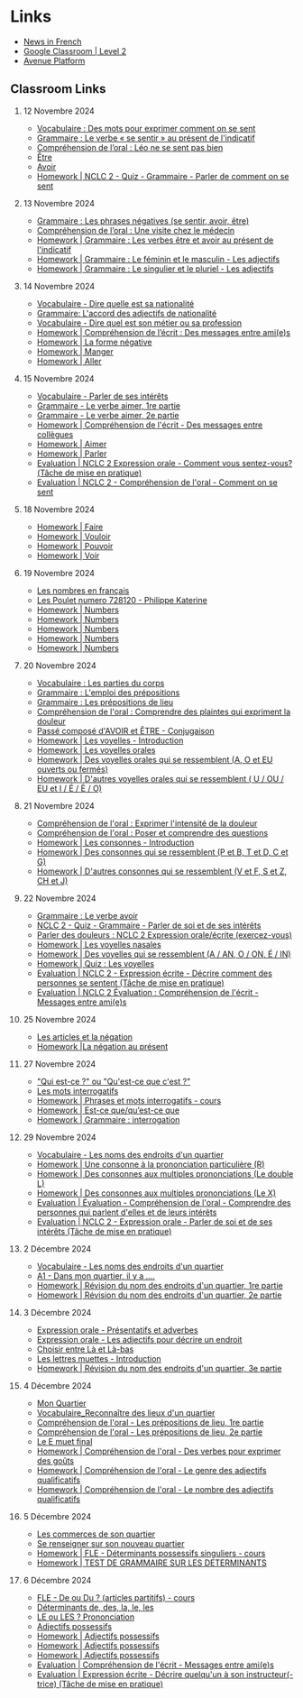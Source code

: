 # Links

- [News in French](https://www.newsinslowfrench.com/french-podcast)
- [Google Classroom | Level 2](https://classroom.google.com/u/0/c/NzMwMjc0NDE2NDYz)
- [Avenue Platform](https://avenue.ca/)

## Classroom Links

1.  12 Novembre 2024

    - [Vocabulaire : Des mots pour exprimer comment on se sent](https://avenue.ca/classroom/mod/h5pactivity/view.php?id=7517510)
    - [Grammaire : Le verbe « se sentir » au présent de l'indicatif](https://avenue.ca/classroom/mod/h5pactivity/view.php?id=7517511)
    - [Compréhension de l’oral : Léo ne se sent pas bien](https://avenue.ca/classroom/mod/h5pactivity/view.php?id=7517512)
    - [Être](https://avenue.ca/classroom/mod/h5pactivity/view.php?id=7517491)
    - [Avoir](https://avenue.ca/classroom/mod/h5pactivity/view.php?id=7517492)
    - [Homework | NCLC 2 - Quiz - Grammaire - Parler de comment on se sent](https://avenue.ca/classroom/mod/quiz/view.php?id=7517522)

2.  13 Novembre 2024

    - [Grammaire : Les phrases négatives (se sentir, avoir, être)](https://avenue.ca/classroom/mod/h5pactivity/view.php?id=7517515)
    - [Compréhension de l’oral : Une visite chez le médecin](https://avenue.ca/classroom/mod/h5pactivity/view.php?id=7517516)
    - [Homework | Grammaire : Les verbes être et avoir au présent de l'indicatif](https://avenue.ca/classroom/mod/h5pactivity/view.php?id=7517514)
    - [Homework | Grammaire : Le féminin et le masculin - Les adjectifs](https://avenue.ca/classroom/mod/h5pactivity/view.php?id=7517518)
    - [Homework | Grammaire : Le singulier et le pluriel - Les adjectifs](https://avenue.ca/classroom/mod/h5pactivity/view.php?id=7517519)

3.  14 Novembre 2024

    - [Vocabulaire - Dire quelle est sa nationalité](https://avenue.ca/classroom/mod/h5pactivity/view.php?id=7517538)
    - [Grammaire: L'accord des adjectifs de nationalité](https://avenue.ca/classroom/mod/h5pactivity/view.php?id=7517539)
    - [Vocabulaire - Dire quel est son métier ou sa profession](https://avenue.ca/classroom/mod/h5pactivity/view.php?id=7517540)
    - [Homework | Compréhension de l’écrit : Des messages entre ami(e)s](https://avenue.ca/classroom/mod/h5pactivity/view.php?id=7517520)
    - [Homework | La forme négative](https://avenue.ca/classroom/mod/h5pactivity/view.php?id=7517501)
    - [Homework | Manger](https://avenue.ca/classroom/mod/h5pactivity/view.php?id=7517496)
    - [Homework | Aller](https://avenue.ca/classroom/mod/h5pactivity/view.php?id=7517494)

4.  15 Novembre 2024

    - [Vocabulaire - Parler de ses intérêts](https://avenue.ca/classroom/mod/h5pactivity/view.php?id=7517544)
    - [Grammaire - Le verbe aimer, 1re partie](https://avenue.ca/classroom/mod/h5pactivity/view.php?id=7517545)
    - [Grammaire - Le verbe aimer, 2e partie](https://avenue.ca/classroom/mod/h5pactivity/view.php?id=7517546)
    - [Homework | Compréhension de l'écrit - Des messages entre collègues](https://avenue.ca/classroom/mod/h5pactivity/view.php?id=7517547)
    - [Homework | Aimer](https://avenue.ca/classroom/mod/h5pactivity/view.php?id=7517497)
    - [Homework | Parler](https://avenue.ca/classroom/mod/h5pactivity/view.php?id=7517499)
    - [Evaluation | NCLC 2 Expression orale - Comment vous sentez-vous?(Tâche de mise en pratique)](https://avenue.ca/classroom/mod/assign/view.php?id=7517526)
    - [Evaluation | NCLC 2 - Compréhension de l'oral - Comment on se sent](https://avenue.ca/classroom/mod/quiz/view.php?id=7517527)

5.  18 Novembre 2024

    - [Homework | Faire](https://avenue.ca/classroom/mod/h5pactivity/view.php?id=7517493)
    - [Homework | Vouloir](https://avenue.ca/classroom/mod/h5pactivity/view.php?id=7517495)
    - [Homework | Pouvoir](https://avenue.ca/classroom/mod/h5pactivity/view.php?id=7517498)
    - [Homework | Voir](https://avenue.ca/classroom/mod/h5pactivity/view.php?id=7517500)

6.  19 Novembre 2024

    - [Les nombres en français](https://www.youtube.com/watch?v=m7B0iBlvdLo)
    - [Les Poulet numero 728120 - Philippe Katerine](https://www.lepointdufle.net/ressources_fle/le-poulet-728120.htm)
    - [Homework | Numbers](https://www.youtube.com/watch?v=m7B0iBlvdLo)
    - [Homework | Numbers](https://youtu.be/j5PWi7OwA2k)
    - [Homework | Numbers](https://youtu.be/wxnVbd4gUwc)
    - [Homework | Numbers](https://youtu.be/3rd_haB5V0c)
    - [Homework | Numbers](https://youtu.be/zdDStDtzsC8)

7.  20 Novembre 2024

    - [Vocabulaire : Les parties du corps](https://avenue.ca/classroom/mod/h5pactivity/view.php?id=7517564)
    - [Grammaire : L'emploi des prépositions](https://avenue.ca/classroom/mod/h5pactivity/view.php?id=7517565)
    - [Grammaire : Les prépositions de lieu](https://avenue.ca/classroom/mod/h5pactivity/view.php?id=7517567)
    - [Compréhension de l'oral : Comprendre des plaintes qui expriment la douleur](https://avenue.ca/classroom/mod/h5pactivity/view.php?id=7517566)
    - [Passé composé d'AVOIR et ÊTRE - Conjugaison](https://www.lepointdufle.net/ressources_fle/passecompose_avoir_etre.htm)
    - [Homework | Les voyelles - Introduction](https://avenue.ca/classroom/mod/h5pactivity/view.php?id=7517582)
    - [Homework | Les voyelles orales](https://avenue.ca/classroom/mod/h5pactivity/view.php?id=7517584)
    - [Homework | Des voyelles orales qui se ressemblent (A, O et EU ouverts ou fermés)](https://avenue.ca/classroom/mod/h5pactivity/view.php?id=7517585)
    - [Homework | D'autres voyelles orales qui se ressemblent ( U / OU / EU et I / É / È / O)](https://avenue.ca/classroom/mod/h5pactivity/view.php?id=7517586)

8.  21 Novembre 2024

    - [Compréhension de l'oral : Exprimer l'intensité de la douleur](https://avenue.ca/classroom/mod/h5pactivity/view.php?id=7517569)
    - [Compréhension de l'oral : Poser et comprendre des questions](https://avenue.ca/classroom/mod/scorm/view.php?id=7517570)
    - [Homework | Les consonnes - Introduction](https://avenue.ca/classroom/mod/h5pactivity/view.php?id=7572859)
    - [Homework | Des consonnes qui se ressemblent (P et B, T et D, C et G) ](https://avenue.ca/classroom/mod/h5pactivity/view.php?id=7572860)
    - [Homework | D'autres consonnes qui se ressemblent (V et F, S et Z, CH et J)](https://avenue.ca/classroom/mod/h5pactivity/view.php?id=7572861)

9.  22 Novembre 2024

    - [Grammaire : Le verbe avoir](https://avenue.ca/classroom/mod/scorm/view.php?id=7517571)
    - [NCLC 2 - Quiz - Grammaire - Parler de soi et de ses intérêts](https://avenue.ca/classroom/mod/quiz/view.php?id=7517549)
    - [Parler des douleurs : NCLC 2 Expression orale/écrite (exercez-vous)](https://avenue.ca/classroom/mod/quiz/view.php?id=7517573)
    - [Homework | Les voyelles nasales](https://avenue.ca/classroom/mod/h5pactivity/view.php?id=7517588)
    - [Homework | Des voyelles qui se ressemblent (A / AN, O / ON, É / IN)](https://avenue.ca/classroom/mod/h5pactivity/view.php?id=7517589)
    - [Homework | Quiz : Les voyelles](https://avenue.ca/classroom/mod/quiz/view.php?id=7517591)
    - [Evaluation | NCLC 2 - Expression écrite - Décrire comment des personnes se sentent (Tâche de mise en pratique)](https://avenue.ca/classroom/mod/assign/view.php?id=7517525)
    - [Evaluation | NCLC 2 Évaluation : Compréhension de l'écrit - Messages entre ami(e)s](https://avenue.ca/classroom/mod/quiz/view.php?id=7517528)

10. 25 Novembre 2024

    - [Les articles et la négation](https://www.lepointdufle.net/ressources_fle/articles_negation.htm)
    - [Homework |La négation au présent](https://www.lepointdufle.net/ressources_fle/negation_present.htm)

11. 27 Novembre 2024

    - ["Qui est-ce ?" ou "Qu'est-ce que c'est ?"](https://web.archive.org/web/20210102200246/http://claweb.cla.unipd.it/home/smazurelle/dynamots/a1/m1/ae_interro1.htm)
    - [Les mots interrogatifs](https://www.lepointdufle.net/ressources_fle/mots_interrogatifs.htm)
    - [Homework | Phrases et mots interrogatifs - cours](https://www.francaisfacile.com/exercices/exercice-francais-2/exercice-francais-64872.php)
    - [Homework | Est-ce que/qu’est-ce que](https://www.avosplumes.org/students/exercises/est-ce-que-quest-ce-que/)
    - [Homework | Grammaire : interrogation](https://apprendre.tv5monde.com/fr/exercice/7756?id_serie=12334&nom_serie=grammaire_proposer_avec_est_ce_que_et_avec_l_intonation&niveau=a1_debutant&exercice=2)

12. 29 Novembre 2024

    - [Vocabulaire - Les noms des endroits d'un quartier](https://avenue.ca/classroom/mod/h5pactivity/view.php?id=7631041)
    - [Homework | Une consonne à la prononciation particulière (R) ](https://avenue.ca/classroom/mod/h5pactivity/view.php?id=7572862)
    - [Homework | Des consonnes aux multiples prononciations (Le double L)](https://avenue.ca/classroom/mod/h5pactivity/view.php?id=7572863)
    - [Homework | Des consonnes aux multiples prononciations (Le X)](https://avenue.ca/classroom/mod/h5pactivity/view.php?id=7572864)
    - [Evaluation | Évaluation - Compréhension de l'oral - Comprendre des personnes qui parlent d'elles et de leurs intérêts](https://avenue.ca/classroom/mod/quiz/view.php?id=7517555)
    - [Evaluation | NCLC 2 - Expression orale - Parler de soi et de ses intérêts (Tâche de mise en pratique)](https://avenue.ca/classroom/mod/assign/view.php?id=7517553)

13. 2 Décembre 2024

    - [Vocabulaire - Les noms des endroits d'un quartier](https://avenue.ca/classroom/mod/h5pactivity/view.php?id=7631041)
    - [A1 - Dans mon quartier, il y a ....](https://www.youtube.com/watch?v=A6-MXuzBuVs)
    - [Homework | Révision du nom des endroits d'un quartier, 1re partie](https://avenue.ca/classroom/mod/h5pactivity/view.php?id=7631044)
    - [Homework | Révision du nom des endroits d'un quartier, 2e partie](https://avenue.ca/classroom/mod/h5pactivity/view.php?id=7631045)

14. 3 Décembre 2024

    - [Expression orale - Présentatifs et adverbes](https://avenue.ca/classroom/mod/h5pactivity/view.php?id=7631042)
    - [Expression orale - Les adjectifs pour décrire un endroit](https://avenue.ca/classroom/mod/h5pactivity/view.php?id=7631043)
    - [Choisir entre Là et Là-bas](https://www.francaisfacile.com/exercices/exercice-francais-2/exercice-francais-8721.php)
    - [Les lettres muettes - Introduction](https://avenue.ca/classroom/mod/h5pactivity/view.php?id=7517624)
    - [Homework | Révision du nom des endroits d'un quartier, 3e partie](https://avenue.ca/classroom/mod/h5pactivity/view.php?id=7631046)

15. 4 Décembre 2024

    - [Mon Quartier](https://www.youtube.com/watch?v=zesepqyR11k)
    - [Vocabulaire_Reconnaître des lieux d'un quartier](https://avenue.ca/classroom/mod/h5pactivity/view.php?id=7517607)
    - [Compréhension de l'oral - Les prépositions de lieu, 1re partie](https://avenue.ca/classroom/mod/h5pactivity/view.php?id=7631051)
    - [Compréhension de l'oral - Les prépositions de lieu, 2e partie](https://avenue.ca/classroom/mod/h5pactivity/view.php?id=7631052)
    - [Le E muet final](https://avenue.ca/classroom/mod/h5pactivity/view.php?id=7517625https://avenue.ca/classroom/mod/h5pactivity/view.php?id=7517626)
    - [Homework | Compréhension de l'oral - Des verbes pour exprimer des goûts](https://avenue.ca/classroom/mod/h5pactivity/view.php?id=7631048)
    - [Homework | Compréhension de l'oral - Le genre des adjectifs qualificatifs](https://avenue.ca/classroom/mod/h5pactivity/view.php?id=7631049)
    - [Homework | Compréhension de l'oral - Le nombre des adjectifs qualificatifs](https://avenue.ca/classroom/mod/h5pactivity/view.php?id=7631050)

16. 5 Décembre 2024

    - [Les commerces de son quartier](https://avenue.ca/classroom/mod/h5pactivity/view.php?id=7517609)
    - [Se renseigner sur son nouveau quartier](https://avenue.ca/classroom/mod/h5pactivity/view.php?id=7517611)
    - [Homework | FLE - Déterminants possessifs singuliers - cours](https://francaisfacile.com/exercices/exercice-francais-2/exercice-francais-47018.php)
    - [Homework | TEST DE GRAMMAIRE SUR LES DETERMINANTS](https://www.podcastfrancaisfacile.com/grammaire/determinants-exercice.html#google_vignette)

17. 6 Décembre 2024

    - [FLE - De ou Du ? (articles partitifs) - cours](https://www.francaisfacile.com/exercices/exercice-francais-2/exercice-francais-48991.php)
    - [Déterminants de, des, la, le, les](https://www.francaisfacile.com/exercices/exercice-francais-2/exercice-francais-10111.php)
    - [LE ou LES ? Prononciation](https://www.lepointdufle.net/ressources_fle/le_les1.htm)
    - [Adjectifs possessifs](https://www.lepointdufle.net/ressources_fle/adjectifs-possessifs.htm)
    - [Homework | Adjectifs possessifs](https://www.lepointdufle.net/ressources_fle/adjectifs-possessifs2.htm#google_vignette)
    - [Homework | Adjectifs possessifs](https://www.lepointdufle.net/ressources_fle/adjectifs-possessifs3.htm)
    - [Homework | Adjectifs possessifs](https://www.lepointdufle.net/ressources_fle/adjectifs-possessifs4.htm)
    - [Evaluation | Compréhension de l'écrit - Messages entre ami(e)s](https://avenue.ca/classroom/mod/quiz/view.php?id=7517554)
    - [Evaluation | Expression écrite - Décrire quelqu'un à son instructeur(-trice) (Tâche de mise en pratique)](https://avenue.ca/classroom/mod/assign/view.php?id=7517552)
